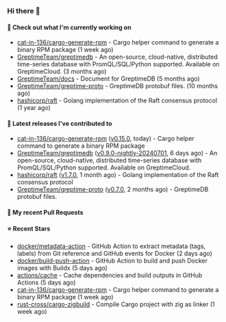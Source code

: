 ### Hi there 👋

#### 👷 Check out what I'm currently working on

- [cat-in-136/cargo-generate-rpm](https://github.com/cat-in-136/cargo-generate-rpm) - Cargo helper command to generate a binary RPM package (1 week ago)
- [GreptimeTeam/greptimedb](https://github.com/GreptimeTeam/greptimedb) - An open-source, cloud-native, distributed time-series database with PromQL/SQL/Python supported. Available on GreptimeCloud. (3 months ago)
- [GreptimeTeam/docs](https://github.com/GreptimeTeam/docs) - Document for GreptimeDB (5 months ago)
- [GreptimeTeam/greptime-proto](https://github.com/GreptimeTeam/greptime-proto) - GreptimeDB protobuf files. (10 months ago)
- [hashicorp/raft](https://github.com/hashicorp/raft) - Golang implementation of the Raft consensus protocol (1 year ago)

#### 🔭 Latest releases I've contributed to

- [cat-in-136/cargo-generate-rpm](https://github.com/cat-in-136/cargo-generate-rpm) ([v0.15.0](https://github.com/cat-in-136/cargo-generate-rpm/releases/tag/v0.15.0), today) - Cargo helper command to generate a binary RPM package
- [GreptimeTeam/greptimedb](https://github.com/GreptimeTeam/greptimedb) ([v0.9.0-nightly-20240701](https://github.com/GreptimeTeam/greptimedb/releases/tag/v0.9.0-nightly-20240701), 6 days ago) - An open-source, cloud-native, distributed time-series database with PromQL/SQL/Python supported. Available on GreptimeCloud.
- [hashicorp/raft](https://github.com/hashicorp/raft) ([v1.7.0](https://github.com/hashicorp/raft/releases/tag/v1.7.0), 1 month ago) - Golang implementation of the Raft consensus protocol
- [GreptimeTeam/greptime-proto](https://github.com/GreptimeTeam/greptime-proto) ([v0.7.0](https://github.com/GreptimeTeam/greptime-proto/releases/tag/v0.7.0), 2 months ago) - GreptimeDB protobuf files.

#### 🔨 My recent Pull Requests


#### ⭐ Recent Stars

- [docker/metadata-action](https://github.com/docker/metadata-action) - GitHub Action to extract metadata (tags, labels) from Git reference and GitHub events for Docker (2 days ago)
- [docker/build-push-action](https://github.com/docker/build-push-action) - GitHub Action to build and push Docker images with Buildx (5 days ago)
- [actions/cache](https://github.com/actions/cache) - Cache dependencies and build outputs in GitHub Actions (5 days ago)
- [cat-in-136/cargo-generate-rpm](https://github.com/cat-in-136/cargo-generate-rpm) - Cargo helper command to generate a binary RPM package (1 week ago)
- [rust-cross/cargo-zigbuild](https://github.com/rust-cross/cargo-zigbuild) - Compile Cargo project with zig as linker (1 week ago)
